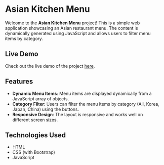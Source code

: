 # Asian Kitchen Menu

Welcome to the **Asian Kitchen Menu** project! This is a simple web application showcasing an Asian restaurant menu. The content is dynamically generated using JavaScript and allows users to filter menu items by category.

## Live Demo

Check out the live demo of the project [here](https://seyma000.github.io/JavaScript-Exercises/asiankitchen/).

## Features

- **Dynamic Menu Items**: Menu items are displayed dynamically from a JavaScript array of objects.
- **Category Filter**: Users can filter the menu items by category (All, Korea, Japan, China) using the buttons.
- **Responsive Design**: The layout is responsive and works well on different screen sizes.

## Technologies Used

- HTML
- CSS (with Bootstrap)
- JavaScript
